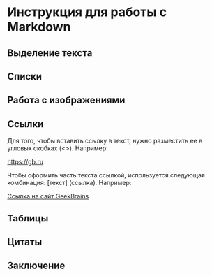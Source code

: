 # Инструкция для работы с Markdown

## Выделение текста

## Списки

## Работа с изображениями

## Ссылки

Для того, чтобы вставить ссылку в текст, нужно разместить ее в угловых скобках (<>). Например:

<https://gb.ru>

Чтобы оформить часть текста ссылкой, используется следующая комбинация: [текст] (ссылка). Например:

[Ссылка на сайт GeekBrains](https://gb.ru)

## Таблицы

## Цитаты

## Заключение